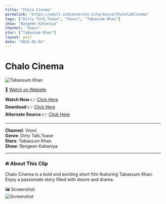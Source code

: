 ```yaml
---
title: "Chalo Cinema"
permalink: "https://adult.indianseries.site/movie/Chalo%20Cinema"
tags: ["Dirty Talk,Tease", "Voovi", "Tabassum Khan"]
show: "Rangeen Kahaniya"
channel: "Voovi"
star: ["Tabassum Khan"]
layout: post
date: "2025-01-01"
---
```


# Chalo Cinema

![Tabassum Khan](https://shorts.desisins.com/wp-content/uploads/2024/10/Chalo-Cinema-Voovi-Rangeen-Kahaniya-DesiSins.com_.jpg)

🔗 [Watch on Website](https://adult.indianseries.site/movie/Chalo%20Cinema)

**Watch Now** 👉 [Click Here](https://adult.indianseries.site/movie/Chalo%20Cinema)  
**Download** 👉 [Click Here](https://adult.indianseries.site/movie/Chalo%20Cinema)  
**Alternate Source** 👉 [Click Here](https://adult.indianseries.site/movie/Chalo%20Cinema)

---

**Channel**: Voovi  
**Genre**: Dirty Talk,Tease  
**Stars**: Tabassum Khan  
**Show**: Rangeen Kahaniya

---

### 🔥 About This Clip

Chalo Cinema is a bold and exciting short film featuring Tabassum Khan. Enjoy a passionate story filled with desire and drama.
 
🖼️ Screenshot:  
![Screenshot](https://shorts.desisins.com/wp-content/uploads/2024/10/Chalo-Cinema-Voovi-Rangeen-Kahaniya-DesiSins.com_.jpg)
